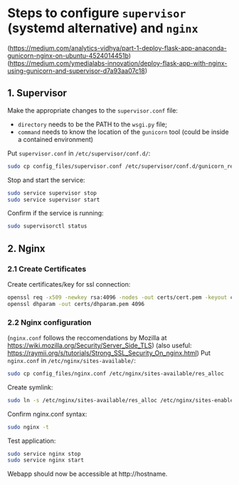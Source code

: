 # Steps to configure ``supervisor`` (systemd alternative) and ``nginx``
(https://medium.com/analytics-vidhya/part-1-deploy-flask-app-anaconda-gunicorn-nginx-on-ubuntu-4524014451b)
(https://medium.com/ymedialabs-innovation/deploy-flask-app-with-nginx-using-gunicorn-and-supervisor-d7a93aa07c18)
## 1. Supervisor

Make the appropriate changes to the ``supervisor.conf`` file:
  * ``directory`` needs to be the PATH to the ``wsgi.py`` file;
  * ``command`` needs to know the location of the ``gunicorn`` tool (could be inside a contained environment)

Put ``supervisor.conf`` in ``/etc/supervisor/conf.d/``:
```bash
sudo cp config_files/supervisor.conf /etc/supervisor/conf.d/gunicorn_res_alloc.conf
```
Stop and start the service:
```bash
sudo service supervisor stop
sudo service supervisor start
```
Confirm if the service is running:
```bash
sudo supervisorctl status
```

## 2. Nginx

### 2.1 Create Certificates

Create certificates/key for ssl connection:
```bash
openssl req -x509 -newkey rsa:4096 -nodes -out certs/cert.pem -keyout certs/key.pem -days 365
openssl dhparam -out certs/dhparam.pem 4096
```
### 2.2 Nginx configuration

(``nginx.conf`` follows the reccomendations by Mozilla at https://wiki.mozilla.org/Security/Server_Side_TLS)
(also useful: https://raymii.org/s/tutorials/Strong_SSL_Security_On_nginx.html)
Put ``nginx.conf`` in ``/etc/nginx/sites-available/``:
```bash
sudo cp config_files/nginx.conf /etc/nginx/sites-available/res_alloc
```
Create symlink:
```bash
sudo ln -s /etc/nginx/sites-available/res_alloc /etc/nginx/sites-enabled
```
Confirm nginx.conf syntax:
```bash
sudo nginx -t
```
Test application:
```bash
sudo service nginx stop
sudo service nginx start
```
Webapp should now be accessible at http://hostname.
